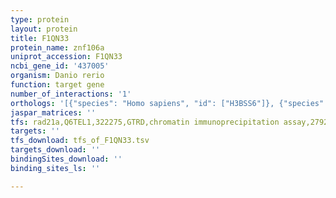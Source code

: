 ```yaml
---
type: protein
layout: protein
title: F1QN33
protein_name: znf106a
uniprot_accession: F1QN33
ncbi_gene_id: '437005'
organism: Danio rerio
function: target gene
number_of_interactions: '1'
orthologs: '[{"species": "Homo sapiens", "id": ["H3BSS6"]}, {"species": "Mus musculus", "id": ["<a href=\"/protein/r4gml0\">R4GML0</a>"]}, {"species": "Rattus norvegicus", "id": ["<a href=\"/protein/a0a0g2jt65\">A0A0G2JT65</a>"]}]'
jaspar_matrices: ''
tfs: rad21a,Q6TEL1,322275,GTRD,chromatin immunoprecipitation assay,27924024%5Buid%5D,No
targets: ''
tfs_download: tfs_of_F1QN33.tsv
targets_download: ''
bindingSites_download: ''
binding_sites_ls: ''

---
```


